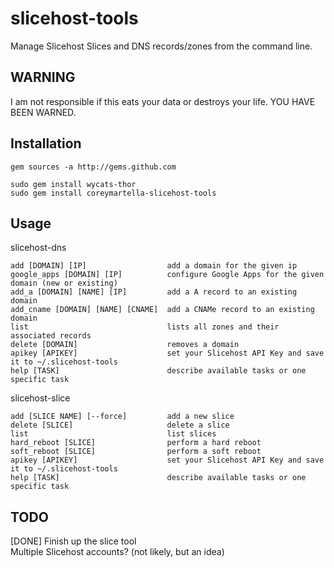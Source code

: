 # slicehost-tools

Manage Slicehost Slices and DNS records/zones from the command line. 

## WARNING

I am not responsible if this eats your data or destroys your life. YOU HAVE BEEN WARNED.

## Installation

	gem sources -a http://gems.github.com
	
	sudo gem install wycats-thor
	sudo gem install coreymartella-slicehost-tools

## Usage

slicehost-dns

    add [DOMAIN] [IP]                  add a domain for the given ip
    google_apps [DOMAIN] [IP]          configure Google Apps for the given domain (new or existing)
    add_a [DOMAIN] [NAME] [IP]         add a A record to an existing domain
    add_cname [DOMAIN] [NAME] [CNAME]  add a CNAMe record to an existing domain
    list                               lists all zones and their associated records
    delete [DOMAIN]                    removes a domain
    apikey [APIKEY]                    set your Slicehost API Key and save it to ~/.slicehost-tools
    help [TASK]                        describe available tasks or one specific task

slicehost-slice

    add [SLICE NAME] [--force]         add a new slice
    delete [SLICE]                     delete a slice
    list                               list slices
    hard_reboot [SLICE]                perform a hard reboot
    soft_reboot [SLICE]                perform a soft reboot
    apikey [APIKEY]                    set your Slicehost API Key and save it to ~/.slicehost-tools
    help [TASK]                        describe available tasks or one specific task


## TODO

[DONE] Finish up the slice tool  
Multiple Slicehost accounts? (not likely, but an idea)         